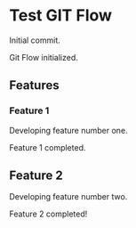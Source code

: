 # Test GIT Flow

Initial commit.

Git Flow initialized.

## Features

### Feature 1

Developing feature number one.

Feature 1 completed.

## Feature 2

Developing feature number two.

Feature 2 completed!